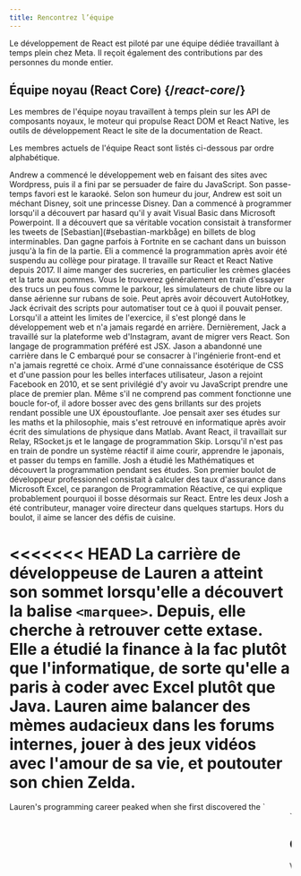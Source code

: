 ```yaml
---
title: Rencontrez l’équipe
---
```


<Intro>

Le développement de React est piloté par une équipe dédiée travaillant à temps plein chez Meta.  Il reçoit également des contributions par des personnes du monde entier.

</Intro>

## Équipe noyau (React Core) {/*react-core*/}

Les membres de l'équipe noyau travaillent à temps plein sur les API de composants noyaux, le moteur qui propulse React DOM et React Native, les outils de développement React le site de la documentation de React.

Les membres actuels de l'équipe React sont listés ci-dessous par ordre alphabétique.

<TeamMember name="Andrew Clark" permalink="andrew-clark" photo="/images/team/acdlite.jpg" github="acdlite" twitter="acdlite" threads="acdlite" title="Ingénieur chez Vercel">
    Andrew a commencé le développement web en faisant des sites avec Wordpress, puis il a fini par se persuader de faire du JavaScript.  Son passe-temps favori est le karaoké.  Selon son humeur du jour, Andrew est soit un méchant Disney, soit une princesse Disney.
</TeamMember>

<TeamMember name="Dan Abramov" permalink="dan-abramov" photo="/images/team/gaearon.jpg" github="gaearon" bsky="danabra.mov" title="Ingénieur indépendant">
    Dan a commencé à programmer lorsqu'il a découvert par hasard qu'il y avait Visual Basic dans Microsoft Powerpoint.  Il a découvert que sa véritable vocation consistait à transformer les tweets de [Sebastian](#sebastian-markbåge) en billets de blog interminables. Dan gagne parfois à Fortnite en se cachant dans un buisson jusqu'à la fin de la partie.
</TeamMember>

<TeamMember name="Eli White" permalink="eli-white" photo="/images/team/eli-white.jpg" github="TheSavior" twitter="Eli_White" threads="elicwhite" title="Manager d’ingénieurs chez Meta">
    Eli a commencé la programmation après avoir été suspendu au collège pour piratage.  Il travaille sur React et React Native depuis 2017. Il aime manger des sucreries, en particulier les crèmes glacées et la tarte aux pommes. Vous le trouverez généralement en train d'essayer des trucs un peu fous comme le parkour, les simulateurs de chute libre ou la danse aérienne sur rubans de soie.
</TeamMember>

<TeamMember name="Jack Pope" permalink="jack-pope" photo="/images/team/jack-pope.jpg" github="jackpope" personal="jackpope.me" title="Ingénieur chez Meta">
    Peut après avoir découvert AutoHotkey, Jack écrivait des scripts pour automatiser tout ce à quoi il pouvait penser.  Lorsqu'il a atteint les limites de l'exercice, il s'est plongé dans le développement web et n'a jamais regardé en arrière.  Dernièrement, Jack a travaillé sur la plateforme web d'Instagram, avant de migrer vers React.  Son langage de programmation préféré est JSX.
</TeamMember>

<TeamMember name="Jason Bonta" permalink="jason-bonta" photo="/images/team/jasonbonta.jpg" threads="someextent" title="Manager d’ingénieurs chez Meta">
    Jason a abandonné une carrière dans le C embarqué pour se consacrer à l'ingénierie front-end et n'a jamais regretté ce choix.  Armé d'une connaissance ésotérique de CSS et d'une passion pour les belles interfaces utilisateur, Jason a rejoint Facebook en 2010, et se sent privilégié d'y avoir vu JavaScript prendre une place de premier plan. Même s'il ne comprend pas comment fonctionne une boucle for-of, il adore bosser avec des gens brillants sur des projets rendant possible une UX époustouflante.
</TeamMember>

<TeamMember name="Joe Savona" permalink="joe-savona" photo="/images/team/joe.jpg" github="josephsavona" twitter="en_JS" threads="joesavona" title="Ingénieur chez Meta">
    Joe pensait axer ses études sur les maths et la philosophie, mais s'est retrouvé en informatique après avoir écrit des simulations de physique dans Matlab.  Avant React, il travaillait sur Relay, RSocket.js et le langage de programmation Skip.  Lorsqu'il n'est pas en train de pondre un système réactif il aime courir, apprendre le japonais, et passer du temps en famille.
</TeamMember>

<TeamMember name="Josh Story" permalink="josh-story" photo="/images/team/josh.jpg" github="gnoff" bsky="storyhb.com" title="Ingénieur chez Vercel">
    Josh a étudié les Mathématiques et découvert la programmation pendant ses études.  Son premier boulot de développeur professionnel consistait à calculer des taux d'assurance dans Microsoft Excel, ce parangon de Programmation Réactive, ce qui explique probablement pourquoi il bosse désormais sur React. Entre les deux Josh a été contributeur, manager voire directeur dans quelques startups.  Hors du boulot, il aime se lancer des défis de cuisine.
</TeamMember>

<<<<<<< HEAD
<TeamMember name="Lauren Tan" permalink="lauren-tan" photo="/images/team/lauren.jpg" github="poteto" twitter="potetotes" threads="potetotes" bsky="no.lol" title="Ingénieure chez Meta">
    La carrière de développeuse de Lauren a atteint son sommet lorsqu'elle a découvert la balise `<marquee>`. Depuis, elle cherche à retrouver cette extase.  Elle a étudié la finance à la fac plutôt que l'informatique, de sorte qu'elle a paris à coder avec Excel plutôt que Java. Lauren aime balancer des mèmes audacieux dans les forums internes, jouer à des jeux vidéos avec l'amour de sa vie, et poutouter son chien Zelda.
=======
<TeamMember name="Lauren Tan" permalink="lauren-tan" photo="/images/team/lauren.jpg" github="poteto" twitter="potetotes" threads="potetotes" bsky="no.lol" title="Engineer at Meta">
    Lauren's programming career peaked when she first discovered the `<marquee>` tag. She’s been chasing that high ever since. She studied Finance instead of CS in college, so she learned to code using Excel. Lauren enjoys dropping cheeky memes in chat, playing video games with her partner, learning Korean, and petting her dog Zelda.
>>>>>>> b1a249d597016c6584e4c186daa28b180cc9aafc
</TeamMember>

<TeamMember name="Luna Wei" permalink="luna-wei" photo="/images/team/luna-wei.jpg" github="lunaleaps" twitter="lunaleaps" threads="lunaleaps" title="Ingénieure chez Meta">
    Luna a appris les bases de Python à 6 ans grâce à son père. Depuis plus rien ne l'arrête. Luna a bien l'intention d'être une Génération Z, et le chemin du succès passe par la défense de l'environnement, du jardinage urbain et beaucoup de temps précieux passé avec Voo-Doo (voir photo).
</TeamMember>

<TeamMember name="Matt Carroll" permalink="matt-carroll" photo="/images/team/matt-carroll.png" github="mattcarrollcode" twitter="mattcarrollcode" threads="mattcarrollcode" title="Developer Advocate chez Meta">
    Matt est tombé par hasard dans le code, et depuis il adore créer grâce à des communautés des trucs qu'on ne peut pas créer tout seuls.  Avant React, il a travaillé sur YouTube, l'Assistant Google, Fuchsia, Google Cloud AI et Evernote.  Lorsqu'il n'est pas en train d'améliorer l'outillage des développeurs il aime la montagne, le jazz, et passer du temps en famille.
</TeamMember>

<TeamMember name="Mofei Zhang" permalink="mofei-zhang" photo="/images/team/mofei-zhang.png" github="mofeiZ" threads="z_mofei" title="Ingénieure chez Meta">
    Mofei a commencé à programmer dès qu'elle a réalisé que ça pouvait l'aider à tricher aux jeux vidéos.  Ses études se sont concentrées sur les systèmes d'exploitation (OS), mais elle aime aujourd'hui triturer React.  Hors du boulot, elle aime déboguer des problèmes d'escalade de bloc et planifier ses prochaines randonnées.
</TeamMember>

<TeamMember name="Noah Lemen" permalink="noah-lemen" photo="/images/team/noahlemen.jpg" github="noahlemen" twitter="noahlemen" threads="noahlemen" personal="noahle.men" title="Ingénieur chez Meta">
    Noah a commencé à s'intéresser à la programmation d'UI lors de ses études en technologies musicales à NYU. Chez Meta, il a travaillé sur des outils internes, des navigateurs, la performance web, et se concentre actuellement sur React.  Quand il n'est pas au boulot, Noah est généralement en train de triturer des synthétiseurs ou de passer du temps avec son chat.
</TeamMember>

<TeamMember name="Rick Hanlon" permalink="rick-hanlon" photo="/images/team/rickhanlonii.jpg" github="rickhanlonii" twitter="rickhanlonii" threads="rickhanlonii" bsky="ricky.fm" title="Ingénieur chez Meta">
    Ricky a étudié les maths théoriques puis s'est retrouvé on ne sait comment dans l'équipe React Native quelques années avant de rejoindre l'équipe React. Lorsqu'il n'est pas en train de coder, vous le trouverez à faire du snowboard, du vélo, de l'escalade, du golf, ou à fermer les tickets GitHub qui violent le gabarit demandé.
</TeamMember>

<TeamMember name="Ruslan Lesiutin" permalink="ruslan-lesiutin" photo="/images/team/lesiutin.jpg" github="hoxyq" twitter="ruslanlesiutin" threads="lesiutin" title="Engineer at Meta">
    Ruslan a commencé enfant à programmer des UI en modifiant des gabarits HTML pour ses forums personnalisés de jeux.  Sans trop savoir comment, il a fini par spécialiser ses études en informatique.  Il aime la musique, les jeux, et les mèmes.  Surtout les mèmes.
</TeamMember>

<TeamMember name="Sathya Gunasekaran " permalink="sathya-gunasekaran" photo="/images/team/sathya.jpg" github="gsathya" twitter="_gsathya" threads="gsathya.03" title="Ingénieur chez Meta">
    Sathya a détesté le *Dragon Book* durant ses études, et pourtant a fini par consacrer sa carrière aux compilateurs. Lorsqu'il n'est pas en train de compiler des composants React, soit il boit du café soit il mange encore un Dosa.
</TeamMember>

<TeamMember name="Sebastian Markbåge" permalink="sebastian-markbåge" photo="/images/team/sebmarkbage.jpg" github="sebmarkbage" twitter="sebmarkbage" threads="sebmarkbage" title="Ingénieur chez Vercel">
    Sébastien a étudié la psychologie. Il est généralement silencieux. Même lorsqu'il dit quelque chose, ça ne finit par avoir du sens pour le reste d'entre nous que quelques mois plus tard.  La véritable pronconciation de son nom de famille est « marc-bau-jai », mais il a fini par tolérer « marc-beige » par pur pragmatisme — une approche qu'il applique aussi à React.
</TeamMember>

<TeamMember name="Sebastian Silbermann" permalink="sebastian-silbermann" photo="/images/team/sebsilbermann.jpg" github="eps1lon" twitter="sebsilbermann" threads="sebsilbermann" title="Ingénieur chez Vercel">
    Sebastian a appris à programmer pour améliorer les jeux auxquels il jouait en cours dans son navigateur. Ça l'a amené à contribuer à énormément de code en logiciel libre. Lorsqu'il n'est pas en train de coder, il est très occupé à s'assurer qu'on ne le confond pas avec les autres Sebastian et Zilberman de la communauté React.
</TeamMember>

<TeamMember name="Seth Webster" permalink="seth-webster" photo="/images/team/seth.jpg" github="sethwebster" twitter="sethwebster" threads="sethwebster" personal="sethwebster.com" title="Manager d’ingénieurs chez Meta">
    Seth a commencé la programmation durant son enfance à Tucson, Arizona. Après l'école, il a chopé le virus de la musique et a passé environ 10 ans comme musicien de tournée avant de revenir au *travail*, en commençant par Intuit. Dans son temps libre, il aime [prendre des photos](https://www.sethwebster.com) et faire des vols de sauvetage d'animaux dans le Nord-Est des États-Unis.
</TeamMember>

<TeamMember name="Sophie Alpert" permalink="sophie-alpert" photo="/images/team/sophiebits.jpg" github="sophiebits" twitter="sophiebits" personal="sophiebits.com" title="Ingénieure indépendante">
    Quatre jours après la sortie de React, Sophie réécrivait l'intégralité de son projet d'alors pour s'en servir, ce qui avec le recul lui semble un brin téméraire. Après être devenue la principale contributrice au projet, elle s'est demandée pourquoi elle n'était pas payée par Facebook comme tous les autres et a officiellement rejoint l'équipe pour guider React à travers sa phase adolescente. Même si elle a quitté le poste il y a plusieurs années, on la trouve encore dans les forums de discussion de l'équipe où elle « ajoute de la valeur ».
</TeamMember>

<TeamMember name="Tianyu Yao" permalink="tianyu-yao" photo="/images/team/tianyu.jpg" github="tyao1" twitter="tianyu0" threads="sophiebits" title="Ingénieur chez Meta">
    Tianyu s'est intéressé aux ordinateurs dès l'enfance par amour des jeux vidéos. Il a donc étudié l'informatique et joue encore à des jeux pour enfants comme *League of Legends*. Lorsqu'il n'est pas devant son ordinateur, il aime jouer avec ses deux chatons, randonner et faire du kayak.
</TeamMember>

<TeamMember name="Yuzhi Zheng" permalink="yuzhi-zheng" photo="/images/team/yuzhi.jpg" github="yuzhi" twitter="yuzhiz" threads="yuzhiz" title="Manager d’ingénieurs chez Meta">
    Yuzhi a étudié l'informatique à l'école. Elle aimait cette gratification instantanée ressentie en voyant son code prendre vie sans avoir à être physiquement dans un laboratoire. Elle gère aujourd'hui l'organisation React. Avant cela, elle travaillait sur le framework de chargement de données Relay. Dans son temps libre, Yuzhi aime optimiser sa vie au travers du jardinage et de projets d'amélioration de sa maison.
</TeamMember>

## Contributeurs historiques {/*past-contributors*/}

Vous trouverez une liste des membres passés de l'équipe et d'autres personnes ayant significativement contribué à React au fil des ans dans la page des [remerciements](/community/acknowledgements).
